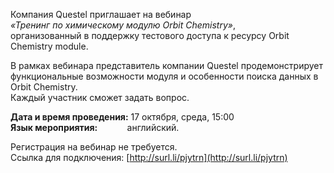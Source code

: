 Компания Questel приглашает на вебинар  
_«Тренинг по химическому модулю Orbit Chemistry»_,  
организованный в поддержку тестового доступа к ресурсу Orbit Chemistry module.

В рамках вебинара представитель компании Questel продемонстрирует функциональные возможности модуля и особенности поиска данных в Orbit Chemistry.  
Каждый участник сможет задать вопрос.

**Дата и время проведения:** 17 октября, среда, 15:00  
**Язык мероприятия:**            английский.  

Регистрация на вебинар не требуется.  
Ссылка для подключения: [http://surl.li/pjytrn](http://surl.li/pjytrn)
